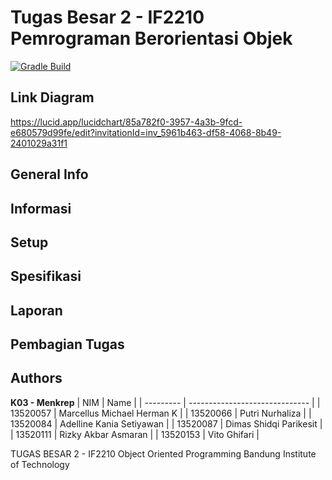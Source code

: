 # Tugas Besar 2 - IF2210 Pemrograman Berorientasi Objek
[![Gradle Build](https://github.com/Putriliza/IF2210_TB_03_02/actions/workflows/gradle.yml/badge.svg)](https://github.com/Putriliza/IF2210_TB_03_02/actions/workflows/gradle.yml)

## Link Diagram
https://lucid.app/lucidchart/85a782f0-3957-4a3b-9fcd-e680579d99fe/edit?invitationId=inv_5961b463-df58-4068-8b49-2401029a31f1 

## General Info

## Informasi

## Setup

## Spesifikasi

## Laporan

## Pembagian Tugas


## Authors

<b>K03 - Menkrep</b>
| NIM       | Name                           |
| --------- | ------------------------------ |
| 13520057  | Marcellus Michael Herman K     |
| 13520066  | Putri Nurhaliza                |
| 13520084  | Adelline Kania Setiyawan       |
| 13520087  | Dimas Shidqi Parikesit         |
| 13520111  | Rizky Akbar Asmaran            |
| 13520153  | Vito Ghifari                   |

TUGAS BESAR 2 -  IF2210 Object Oriented Programming
Bandung Institute of Technology
